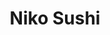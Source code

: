 ---
layout: place
title: "Niko Sushi"
permalink: /california/tarzana/niko-sushi.html
stateAbbr: CA
stateName: California
cityName: Tarzana
seo:
  name: "Niko Sushi"
  type: Restaurant
  links: null
description: "Niko Sushi serves delicious sushi in Tarzana, California. Try fresh Japanese dishes for a great dining experience. "
place_id: ChIJtRQ9rROZwoARDioW2YVHlGA
photos:
  - name: >-
      places/ChIJtRQ9rROZwoARDioW2YVHlGA/photos/AeeoHcJvfeSJFgxrgnbRDKhFXx4YZJ6OlHoRjrcxwS24SNPvvrZaKGfvx3wy8ZhB4RB3drlJ7S1PF5IB1S14lH7w6zdFqA6qWZgyr4bj8RsIVERNhKe7XRhlWmWzWwqwlIx6rNRzHbViublJdFgkGtUwze7d862iHiVYhyvrwF9jqtkU4b0NdnvXgtRTkL-3aOHn4Imdhg5u7b3CcXx1p9A2ymd83tf06ZFChcGtSCfh9HXcbYzNi2CtfSEd0W_jpUKuYYMR-tJ3zBbebMdfSqaWN-kDSvJ946Pu1vhuxInGJWQjxw
    widthPx: 656
    heightPx: 369
    authorAttributions:
      - displayName: Niko Sushi
        uri: https://maps.google.com/maps/contrib/101444798153360078805
        photoUri: >-
          https://lh3.googleusercontent.com/a-/ALV-UjWPO9hjWJKd45LCv4WWyecB8AB5PGkJ4BN1jf-nn1-FLijZzak=s100-p-k-no-mo
    flagContentUri: >-
      https://www.google.com/local/imagery/report/?cb_client=maps_api_places.places_api&image_key=!1e10!2sAF1QipN_8j51qM4KgYkKXsnv2VaIqtfOKvhGTIYF0HZB&hl=en-US
    googleMapsUri: >-
      https://www.google.com/maps/place//data=!3m4!1e2!3m2!1sAF1QipN_8j51qM4KgYkKXsnv2VaIqtfOKvhGTIYF0HZB!2e10!4m2!3m1!1s0x80c29913ad3d14b5:0x60944785d9162a0e
  - name: >-
      places/ChIJtRQ9rROZwoARDioW2YVHlGA/photos/AeeoHcJXcCjNffqy2AqBjB7ppVAUKiPZf6pLUkRmTGdjMutrhkHaz6RK87kn13j7lg_nuE2JgvHHZu0N3GIp59X3xY3daQnRwq0hgU-B0gbYWkZccY07KLdgbckKRCVh_-l1zE2ySzlLdbqA3afb_IvcmDMxDok-0mg6YBj3k2hOqXLHaKnyWz-icBtzsBgV5KpSFUg96pcYMyohiiFwOOCWzvUW8jqm3yyz-7mSyApdntMVw7mwm13E6VRVrUjyLYx8Io-JNxJbNyeO2kAKa65lTDzWcdOWXRdnVccRJIAWNmxTYA
    widthPx: 816
    heightPx: 612
    authorAttributions:
      - displayName: Niko Sushi
        uri: https://maps.google.com/maps/contrib/101444798153360078805
        photoUri: >-
          https://lh3.googleusercontent.com/a-/ALV-UjWPO9hjWJKd45LCv4WWyecB8AB5PGkJ4BN1jf-nn1-FLijZzak=s100-p-k-no-mo
    flagContentUri: >-
      https://www.google.com/local/imagery/report/?cb_client=maps_api_places.places_api&image_key=!1e10!2sAF1QipMNg8obxMRDzZo8rzW4U43EGnuvkFPdsXXw6IBZ&hl=en-US
    googleMapsUri: >-
      https://www.google.com/maps/place//data=!3m4!1e2!3m2!1sAF1QipMNg8obxMRDzZo8rzW4U43EGnuvkFPdsXXw6IBZ!2e10!4m2!3m1!1s0x80c29913ad3d14b5:0x60944785d9162a0e
  - name: >-
      places/ChIJtRQ9rROZwoARDioW2YVHlGA/photos/AeeoHcKHWP_9d2yECcNpStdhw0fIiOLTPw5CQzpoKwt1hT_Gw4JPPNLGtRsGtGAkEsqiKsoe_53Czrctiev6Op6ZL7vQXIoVgAeVAY1WMo_pOgajFR4KW_O5bJzwEfqSJslXI4UW_ax1qZw9p9ZBeNVGSqefmucougU6IOBbS5YBnwJfIAKLDhgQ89pXFzSP6ZVW-Co0qzD5UYOVsvcUaXJau0ie7AYfL4XjEOrorLKuGUCDOn0tTKqbO-s4HRw-sC2ZHSYHmT6dMfiLT1RX3s1czuY7r689B22E6p0lFkxaf3iwle8CbbFDoxYD3vQ3n2vuaBzT09QF0u7NARkAdGYiEOoJIw5UnXhhgzJrpKsknoCER8DKrBufZ5LYX-w-edtfBkwN9hejRA_s333o0DUWsuBjuMrGtvq-LimefNce9pFMow1i
    widthPx: 480
    heightPx: 640
    authorAttributions:
      - displayName: Palmetto Aquino
        uri: https://maps.google.com/maps/contrib/116780158136023218727
        photoUri: >-
          https://lh3.googleusercontent.com/a/ACg8ocLct1pEP4Ajb1e7bz1uC4zmVf82BbiRwucD8xFqbxLpmnIB-A=s100-p-k-no-mo
    flagContentUri: >-
      https://www.google.com/local/imagery/report/?cb_client=maps_api_places.places_api&image_key=!1e10!2sCIHM0ogKEICAgICz0MHJ4AE&hl=en-US
    googleMapsUri: >-
      https://www.google.com/maps/place//data=!3m4!1e2!3m2!1sCIHM0ogKEICAgICz0MHJ4AE!2e10!4m2!3m1!1s0x80c29913ad3d14b5:0x60944785d9162a0e
  - name: >-
      places/ChIJtRQ9rROZwoARDioW2YVHlGA/photos/AeeoHcLTnCRSH8KYeRpL0gLIwrfRA3gcXdjT93I_B4gFimEO4hH1BsxCfOzPz99PLucrAS4YrtOR6r6TQqPdIBmacnrilTUtN7yENHUQCfdeiOWCoCLT4bT6WdvX3RdlJtH3ta9F-LObriK9gotKjMYxRUXFcq4U488Nfeq90UajBhjkPqfS5tkC6zQDgp0VaHYuNoiM0H4aXE1QZNS4MP5ofLCk7JsvWW4vfFXn6Nc9MKdVtGglbOHagnaFWCkGEq0mWMOvicT1c5PvxcDKJC7shMLwYpPC0kJw0WWU8HB_ezPcvn-iyF1JbAAgM0Xylozy0-S7zmT7ip5yTGPliQ37AxBJyI7IkwU9o_Yj8LcMzm73wpoebvfMX2WSFmu6RWpdeJ9Q3m3lY3nH3BD2XUfF8UTLq_TqaUs6c1RtDwzskjH-5A
    widthPx: 4000
    heightPx: 2252
    authorAttributions:
      - displayName: Nick Fursa
        uri: https://maps.google.com/maps/contrib/113316603443083002015
        photoUri: >-
          https://lh3.googleusercontent.com/a/ACg8ocKUu6JMbC7qKoV7mtTJm7cTErrIcg75v_k7zvoSkSIpOA2WKA=s100-p-k-no-mo
    flagContentUri: >-
      https://www.google.com/local/imagery/report/?cb_client=maps_api_places.places_api&image_key=!1e10!2sCIHM0ogKEICAgIDD1u2oWw&hl=en-US
    googleMapsUri: >-
      https://www.google.com/maps/place//data=!3m4!1e2!3m2!1sCIHM0ogKEICAgIDD1u2oWw!2e10!4m2!3m1!1s0x80c29913ad3d14b5:0x60944785d9162a0e
  - name: >-
      places/ChIJtRQ9rROZwoARDioW2YVHlGA/photos/AeeoHcIu2_hyhAotHwP01ysLZtZfvyfNZy-a5FifNBSYgZ2FTj9_AevRlZnWU_uMZR7CJdaEmtnM3_XRUo4x0UaBxYQQnxS6QMgVWcGDrMfZpsas96h8xKoszpde0uTqOU8bXh6BWTp4zPQ7EZrvaoFprXxW0I_GesbUV4HuSBZFWMzUbXJ0xIZQGOfihmP4hNj8iJqNk10618TVqLOBIYjPAtcUXJol-Fy4qSD0mQQGLBGgF1pRQS7BfB4hLUlREnOfjHXLYHnJmTxscFZCLfUHA8wblnpcqxmmcaJv3_XcleyZ5GzWVX9QEvDEVHzn7PFpzF64kJvCTkDlhswfTpSbU8i_zUrJ1xOvskyJdxwpBodGdcbCiIfBFYA319KYsnVAs718I-Jh3D5-7RBBGfK2SGdzI4m0EtxfP1AULku4psS9ag
    widthPx: 480
    heightPx: 640
    authorAttributions:
      - displayName: Palmetto Aquino
        uri: https://maps.google.com/maps/contrib/116780158136023218727
        photoUri: >-
          https://lh3.googleusercontent.com/a/ACg8ocLct1pEP4Ajb1e7bz1uC4zmVf82BbiRwucD8xFqbxLpmnIB-A=s100-p-k-no-mo
    flagContentUri: >-
      https://www.google.com/local/imagery/report/?cb_client=maps_api_places.places_api&image_key=!1e10!2sCIHM0ogKEICAgICz0MGJfw&hl=en-US
    googleMapsUri: >-
      https://www.google.com/maps/place//data=!3m4!1e2!3m2!1sCIHM0ogKEICAgICz0MGJfw!2e10!4m2!3m1!1s0x80c29913ad3d14b5:0x60944785d9162a0e
  - name: >-
      places/ChIJtRQ9rROZwoARDioW2YVHlGA/photos/AeeoHcKB7n2i3h4DHqIm-svTRYNmxKfP1XJuYmQNFmwTLXqNzgTQoZcegZBdHVYvDnTf6cGn4CWMAgE6z4xMKfYo8ybW0-fN3XFYlvP6GuIDnG4j82HzWV35LuzQkgdM9xYvryTOIUCdTos1pBuNdpOlchc_uuWXlWjfqncv-WXkIi2xJMOLce4lkSXkIDfAfdEbm3ox5x-jmRQuDCxmkLPeaAiRKWQu3gLiRp96Qt9Cg6QhXoLxu46aq6GQaQs_QzAr1wrcn3orenZ7B8r9ljRTronP-rq-6T75lgHZ9CdDhBtsQaJY95q8FmxadSbVGbL5hQo8NECoJuLCCf4n8xwNfbIkzK98GSsNE3AA4nynHMqgF9S1dO09gNxxHhcwlFfYWBzXy9isI0rx18tnB1sE2TBoZtKhc2gqDwRVzdJE6byMXw
    widthPx: 4800
    heightPx: 3600
    authorAttributions:
      - displayName: Carlos Flores
        uri: https://maps.google.com/maps/contrib/102856207666768027577
        photoUri: >-
          https://lh3.googleusercontent.com/a/ACg8ocI9zkQtrvJ0zouwVyTiUPFB7DxB5yMHf9eBJz_-k8qpwnsAUw=s100-p-k-no-mo
    flagContentUri: >-
      https://www.google.com/local/imagery/report/?cb_client=maps_api_places.places_api&image_key=!1e10!2sCIHM0ogKEICAgIDK-vD_FQ&hl=en-US
    googleMapsUri: >-
      https://www.google.com/maps/place//data=!3m4!1e2!3m2!1sCIHM0ogKEICAgIDK-vD_FQ!2e10!4m2!3m1!1s0x80c29913ad3d14b5:0x60944785d9162a0e
  - name: >-
      places/ChIJtRQ9rROZwoARDioW2YVHlGA/photos/AeeoHcJIJpJMaNJKlQw2ZjO4zhb0w0CBmwp8hI4dD12ijGyMeyu6yDsyw0Tl2SAcDofr4fMKEprKVIH9Srj2zQxN3VKJI1oh9ecAwaaXABWGdf52bVRGQvwmziZVypdAkIIt0XuElskq4hpHrF4d6UDDwcHC9nmIKm4d2ZzCwk7wjwblwRk95ZrZM0RQlwDCEhb_t0yWi1MluWatZsdybOCTvhGRsujf1sbvG6uszzik13V-CsEGCKQsDhSRCWYKd0m3eV6ar8OZE137XiVFhpXWaC39I1AByXwcYg-cHcrD1weBbfPaWvUWLN-kQQf2sK7xbFX7Giw-atle4Do1mNeIfQxSuVTvxo_n-IL6UGiUqr2YrorjtF5V4CWeoxmpb_6k3tZy8-Ez-4kkJvMFpeCYyeBz9douBGSdH6QilqWACKgirDOH
    widthPx: 480
    heightPx: 640
    authorAttributions:
      - displayName: Palmetto Aquino
        uri: https://maps.google.com/maps/contrib/116780158136023218727
        photoUri: >-
          https://lh3.googleusercontent.com/a/ACg8ocLct1pEP4Ajb1e7bz1uC4zmVf82BbiRwucD8xFqbxLpmnIB-A=s100-p-k-no-mo
    flagContentUri: >-
      https://www.google.com/local/imagery/report/?cb_client=maps_api_places.places_api&image_key=!1e10!2sCIHM0ogKEICAgICz0MHJwAE&hl=en-US
    googleMapsUri: >-
      https://www.google.com/maps/place//data=!3m4!1e2!3m2!1sCIHM0ogKEICAgICz0MHJwAE!2e10!4m2!3m1!1s0x80c29913ad3d14b5:0x60944785d9162a0e
  - name: >-
      places/ChIJtRQ9rROZwoARDioW2YVHlGA/photos/AeeoHcKedkgMUbGsLhSHHPSbL2V3j_p24fnHPz2IuRCWFEIHK6iKD1XUWiu9ipqSjmk9mbe_SlOiANx2eQy5uQyeYoU6YmoYfiRu48z8ep7k_FTMJjDw8Gnb-YJC6YtBRao4MDtz8zHwZCHDejA0GKBNmXOCacljE6A3J67vRXzwVNdvSKLgP27y37py1EhNosi32dkitMEVw5h5PPLG0jnDrzL9P5T95ujIxL2if9ApSYwofeVsF8pIreNtn-1aQUM-k5PTUMBe5xZRCVv6kTqLp2na7nXqFyktq3RuTkG10ZLqzjxaLLB9bofc-qw8QeOd_yemdPI_NIYPMHsKakFfMjKULUr_rzO5sGsKC0_z9NKgc7OMdQsDg-vjnKfTumwiOaG7_lHAaV4pbUkMpe-I_QSbdtgCuWVnHX9p76DjHAmXLGg
    widthPx: 480
    heightPx: 640
    authorAttributions:
      - displayName: Palmetto Aquino
        uri: https://maps.google.com/maps/contrib/116780158136023218727
        photoUri: >-
          https://lh3.googleusercontent.com/a/ACg8ocLct1pEP4Ajb1e7bz1uC4zmVf82BbiRwucD8xFqbxLpmnIB-A=s100-p-k-no-mo
    flagContentUri: >-
      https://www.google.com/local/imagery/report/?cb_client=maps_api_places.places_api&image_key=!1e10!2sCIHM0ogKEICAgICz0MGJvwE&hl=en-US
    googleMapsUri: >-
      https://www.google.com/maps/place//data=!3m4!1e2!3m2!1sCIHM0ogKEICAgICz0MGJvwE!2e10!4m2!3m1!1s0x80c29913ad3d14b5:0x60944785d9162a0e
  - name: >-
      places/ChIJtRQ9rROZwoARDioW2YVHlGA/photos/AeeoHcJJDbymjv2rcG-sTRMWLGt14Tkn7X2CXrXCzGx00AitmNnliaEeqsdWE0TMmOScUVNgSMXl9pd7ROKvganRQs-yWM0Oh-OdFENGGuiDvixIKs-_BoF3sdUGkeGuF56FFwzthKsIEbftybbfdB52gQKnJmKZORptLAbrDwH7aKOC7VrBVkqjuCvq4b8JSAsJAKhHJ8x4XYMmCTYw21YQakDvnE2DvsAXO5BXxvbZ4TWexZ4SMvUiiYKWnrXR0GR0n7voO2hKrFRLrM969_5rSrolHd81z_z3G-euF8xwYIKBNR8OmZIowvhKglvJuizcBluphecCMJohZnQQV1ltgDF1L5I9dHcZRqt4aYwrR0AfH7ooVdldK7wDIlRnQKUdkiYBNfkhS83zlF1qbJNh58psluIfk_mq1Svj974brK21earf
    widthPx: 4032
    heightPx: 3024
    authorAttributions:
      - displayName: Carlos Flores
        uri: https://maps.google.com/maps/contrib/102856207666768027577
        photoUri: >-
          https://lh3.googleusercontent.com/a/ACg8ocI9zkQtrvJ0zouwVyTiUPFB7DxB5yMHf9eBJz_-k8qpwnsAUw=s100-p-k-no-mo
    flagContentUri: >-
      https://www.google.com/local/imagery/report/?cb_client=maps_api_places.places_api&image_key=!1e10!2sCIHM0ogKEICAgID4g5XulAE&hl=en-US
    googleMapsUri: >-
      https://www.google.com/maps/place//data=!3m4!1e2!3m2!1sCIHM0ogKEICAgID4g5XulAE!2e10!4m2!3m1!1s0x80c29913ad3d14b5:0x60944785d9162a0e
  - name: >-
      places/ChIJtRQ9rROZwoARDioW2YVHlGA/photos/AeeoHcKJhHqK1EFgVFo6sSW-wuQs3eglE7NUa8Etkyh_rUOy8wgtXOrMrP1IIL_UcEcq1M_TkXFep6q5cwhJIX80jKRMLw6OHiTIC4_wNv48uLWkduv_c21kog6Q4LdGBVwkN4Y0BV6xbq2JqU-FjIV2bKOP-qFyGT1BH4zUu3NkC16anJq13SBRkWNR6ldpzAPZsy1C9wNwtBp6BKA_Yq6eFPdNnkm707MKazTXXJD-Vuwm2UxHFRWbGW9BKbpeHwTumccqKV3K9BgyszsIHRaaHamBpRzeBJMK0LXTYY6yA-6-NK5P2zGBywKrcx1A_MXIXdD3GdGHjEcq4A5UR8_1r3zWGuYtmsWjj8eCV4SntmeJR5DjocZe7-x06FyD7NT3uH0NEH53VwzQSsYXlN4HMw4HLGPMpS3yOxcyxhKF1XeqsZS5
    widthPx: 4032
    heightPx: 3024
    authorAttributions:
      - displayName: JC
        uri: https://maps.google.com/maps/contrib/115805517237651808868
        photoUri: >-
          https://lh3.googleusercontent.com/a-/ALV-UjXOlYkilXgDwcz1SQ0Gg6PfG79IEui3eBEJh5oZuzVd5TDbY88XpA=s100-p-k-no-mo
    flagContentUri: >-
      https://www.google.com/local/imagery/report/?cb_client=maps_api_places.places_api&image_key=!1e10!2sCIHM0ogKEICAgIDEmuDUiQE&hl=en-US
    googleMapsUri: >-
      https://www.google.com/maps/place//data=!3m4!1e2!3m2!1sCIHM0ogKEICAgIDEmuDUiQE!2e10!4m2!3m1!1s0x80c29913ad3d14b5:0x60944785d9162a0e
address: 19001 Ventura Blvd, Tarzana, CA 91356, USA
street: 19001 Ventura Blvd
city: Tarzana
state: CA
zip: '91356'
country: USA
neighborhood: Tarzana
latitude: '34.172735'
longitude: '-118.547834'
accessibility_options:
  wheelchairAccessibleParking: true
  wheelchairAccessibleEntrance: true
  wheelchairAccessibleRestroom: true
  wheelchairAccessibleSeating: true
business_status: OPERATIONAL
name: Niko Sushi
google_maps_links:
  directionsUri: >-
    https://www.google.com/maps/dir//''/data=!4m7!4m6!1m1!4e2!1m2!1m1!1s0x80c29913ad3d14b5:0x60944785d9162a0e!3e0
  placeUri: https://maps.google.com/?cid=6959265964392589838
  writeAReviewUri: >-
    https://www.google.com/maps/place//data=!4m3!3m2!1s0x80c29913ad3d14b5:0x60944785d9162a0e!12e1
  reviewsUri: >-
    https://www.google.com/maps/place//data=!4m4!3m3!1s0x80c29913ad3d14b5:0x60944785d9162a0e!9m1!1b1
  photosUri: >-
    https://www.google.com/maps/place//data=!4m3!3m2!1s0x80c29913ad3d14b5:0x60944785d9162a0e!10e5
primary_type: Sushi Restaurant
opening_hours:
  regular: null
  current: null
secondary_opening_hours:
  regular:
    weekdayDescriptions: null
    type: null
  current:
    weekdayDescriptions: null
    type: null
phone: null
price_level: null
price_range: null
rating: null
rating_count: 0
website: null
reviews: null
parking_options: null
payment_options: null
allow_dogs: null
curbside_pickup: null
delivery: null
dine_in: null
good_for_children: null
good_for_groups: null
good_for_sports: null
live_music: null
menu_for_children: null
outdoor_seating: null
reservable: null
restroom: null
serves_beer: null
serves_breakfast: null
serves_brunch: null
serves_cocktails: null
serves_coffee: null
serves_dinner: null
serves_dessert: null
serves_lunch: null
serves_vegetarian_food: null
serves_wine: null
takeout: null
summary: null

---